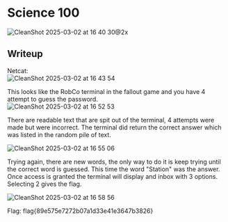 # Science 100
![CleanShot 2025-03-02 at 16 40 30@2x](https://github.com/user-attachments/assets/f9ba7c2d-26d7-4c18-8b6c-c2e576d8a1c2)

## Writeup
Netcat: <br>
![CleanShot 2025-03-02 at 16 43 54](https://github.com/user-attachments/assets/18f6dd86-cf71-4498-b07f-d8f6215c5edb)
<br>

This looks like the RobCo terminal in the fallout game and you have 4 attempt to guess the password. <br>
![CleanShot 2025-03-02 at 16 52 53](https://github.com/user-attachments/assets/a6c28ef8-36de-487f-a002-c94beab74756)
<br>

There are readable text that are spit out of the terminal, 4 attempts were made but were incorrect.
The terminal did return the correct answer which was listed in the random pile of text. <br>

![CleanShot 2025-03-02 at 16 55 06](https://github.com/user-attachments/assets/68524af8-f031-40aa-80c2-0d3420785388)
<br>

Trying again, there are new words, the only way to do it is keep trying until the correct word is guessed. 
This time the word "Station" was the answer. Once access is granted the terminal will display and inbox with 3 options.
Selecting 2 gives the flag. <br>

![CleanShot 2025-03-02 at 16 58 56](https://github.com/user-attachments/assets/5be349e9-4f72-4a6b-aa96-812722682fd7)
<br>

Flag: flag{89e575e7272b07a1d33e41e3647b3826}
